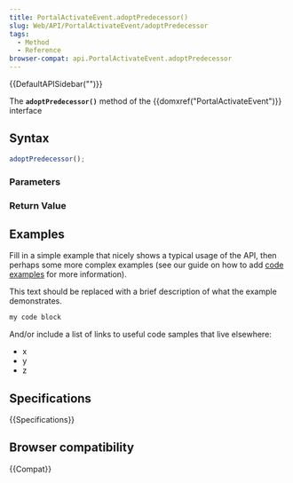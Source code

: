 ```yaml
---
title: PortalActivateEvent.adoptPredecessor()
slug: Web/API/PortalActivateEvent/adoptPredecessor
tags:
  - Method
  - Reference
browser-compat: api.PortalActivateEvent.adoptPredecessor
---
```

{{DefaultAPISidebar("")}}

The **`adoptPredecessor()`** method of the {{domxref("PortalActivateEvent")}} interface 

## Syntax

```js
adoptPredecessor();
```

### Parameters



### Return Value



## Examples

Fill in a simple example that nicely shows a typical usage of the API, then perhaps some more complex examples (see our guide on how to add [code examples](/en-US/docs/MDN/Contribute/Structures/Code_examples) for more information).

This text should be replaced with a brief description of what the example demonstrates.

```js
my code block
```

And/or include a list of links to useful code samples that live elsewhere:

*   x
*   y
*   z

## Specifications

{{Specifications}}

## Browser compatibility

{{Compat}}

